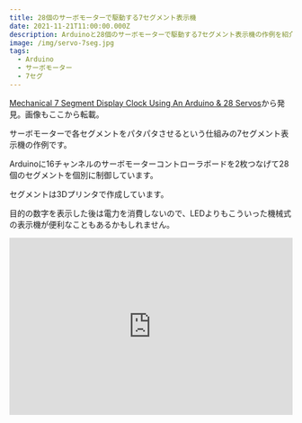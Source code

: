 ```yaml
---
title: 28個のサーボモーターで駆動する7セグメント表示機
date: 2021-11-21T11:00:00.000Z
description: Arduinoと28個のサーボモーターで駆動する7セグメント表示機の作例を紹介します。
image: /img/servo-7seg.jpg
tags:
  - Arduino
  - サーボモーター
  - 7セグ
---
```

[Mechanical 7 Segment Display Clock Using An Arduino & 28 Servos](https://www.the-diy-life.com/mechanical-7-segment-display-clock-using-an-arduino-28-servos/)から発見。画像もここから転載。

サーボモーターで各セグメントをパタパタさせるという仕組みの7セグメント表示機の作例です。

Arduinoに16チャンネルのサーボモーターコントローラボードを2枚つなげて28個のセグメントを個別に制御しています。

セグメントは3Dプリンタで作成しています。

目的の数字を表示した後は電力を消費しないので、LEDよりもこういった機械式の表示機が便利なこともあるかもしれません。

<iframe width="100%" height="315" src="https://www.youtube.com/embed/SKNxyh06X1c" title="YouTube video player" frameborder="0" allow="accelerometer; autoplay; clipboard-write; encrypted-media; gyroscope; picture-in-picture" allowfullscreen></iframe>
